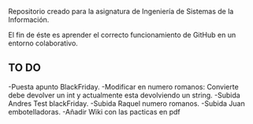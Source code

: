 Repositorio creado para la asignatura de Ingeniería de Sistemas de la Información.

El fin de éste es aprender el correcto funcionamiento de GitHub en un entorno colaborativo.


TO DO
------
-Puesta apunto BlackFriday.
-Modificar en numero romanos: Convierte debe devolver un int y actualmente esta devolviendo un string.
-Subida Andres Test blackFriday.
-Subida Raquel numero romanos.
-Subida Juan embotelladoras.
-Añadir Wiki con las pacticas en pdf
